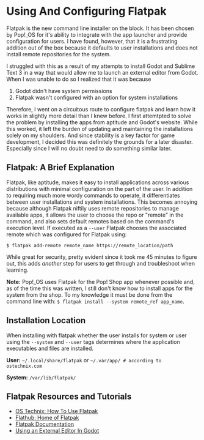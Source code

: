 # Using And Configuring Flatpak
Flatpak is the new command line installer on the block. It has been chosen by Pop!\_OS for it's ability to integrate with the app launcher and provide configuration for users. I have found, however, that it is a frustrating addition out of the box because it defaults to user installations and does not install remote repositories for the system. 

I struggled with this as a result of my attempts to install Godot and Sublime Text 3 in a way that would allow me to launch an external editor from Godot. When I was unable to do so I realized that it was because 
1. Godot didn't have system permissions
2. Flatpak wasn't configured with an option for system installations

Therefore, I went on a circuitous route to configure flatpak and learn how it works in slightly more detail than I knew before. I first attemtpted to solve the problem by installing the apps from aptitude and Godot's website. While this worked, it left the burden of updating and maintaining the installations solely on my shoulders. And since stability is a key factor for game development, I decided this was definitely the grounds for a later disaster. Especially since I will no doubt need to do something similar later.

## Flatpak: A Brief Explanation
Flatpak, like aptitude, makes it easy to install applications across various distributions with minimal configuration on the part of the user. In addition to requiring much more wordy commands to operate, it differentiates between user installations and system installations. This becomes annoying because although Flatpak niftily uses remote repositories to manage available apps, it allows the user to choose the repo or "remote" in the command, and also sets default remotes based on the command's execution level. If executed as a `--user` Flatpak chooses the associated remote which was configured for Flatpak using:

	$ flatpak add-remote remote_name https://remote_location/path

While great for security, pretty evident since it took me 45 minutes to figure out, this adds _another_ step for users to get through and troubleshoot when learning.

**Note:** Pop!\_OS uses Flatpak for the Pop! Shop app whenever possible and, as of the time this was written, I still don't know how to install apps for the system from the shop. To my knowledge it must be done from the command line with: `$ flatpak install --system remote_ref app_name`. 

## Installation Location
When installing with flatpak whether the user installs for system or user using the ``--system`` and ``--user`` tags determines where the application executables and files are installed. 

**User:** ``~/.local/share/flatpak`` or ``~/.var/app/ # according to ostechnix.com``

**System:** ``/var/lib/flatpak/``

## Flatpak Resources and Tutorials
* [OS Technix: How To Use Flatpak](https://ostechnix.com/how-to-install-and-use-flatpak-in-linux/)
* [Flathub: Home of Flatpak](https://flathub.org/home)
* [Flatpak Documentation](https://docs.flatpak.org/en/latest/index.html#)
* [Using an External Editor In Godot](https://github.com/flathub/org.godotengine.Godot#using-an-external-script-editor)
